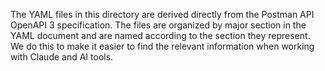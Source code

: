 The YAML files in this directory are derived directly from the Postman API OpenAPI 3 specification. The files are organized by major section in the YAML document and are named according to the section they represent. We do this to make it easier to find the relevant information when working with Claude and AI tools.
